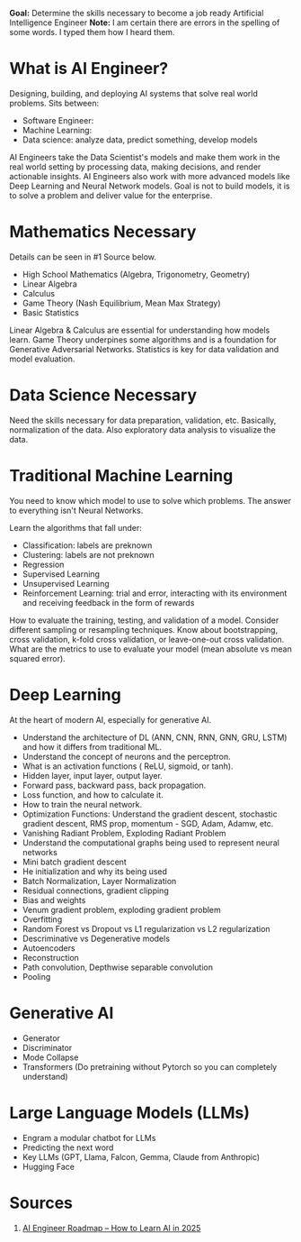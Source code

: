 **Goal:** Determine the skills necessary to become a job ready Artificial Intelligence Engineer
**Note:** I am certain there are errors in the spelling of some words. I typed them how I heard them.

# What is AI Engineer?
Designing, building, and deploying AI systems that solve real world problems. Sits between:
- Software Engineer: 
- Machine Learning: 
- Data science: analyze data, predict something, develop models

AI Engineers take the Data Scientist's models and make them work in the real world setting by processing data, making decisions, and render actionable insights.
AI Engineers also work with more advanced models like Deep Learning and Neural Network models.
Goal is not to build models, it is to solve a problem and deliver value for the enterprise.

# Mathematics Necessary
Details can be seen in #1 Source below.

- High School Mathematics (Algebra, Trigonometry, Geometry)
- Linear Algebra
- Calculus
- Game Theory (Nash Equilibrium, Mean Max Strategy)
- Basic Statistics

Linear Algebra & Calculus are essential for understanding how models learn. Game Theory underpines some algorithms and is a foundation for Generative Adversarial Networks. Statistics is key for data validation and model evaluation.

# Data Science Necessary
Need the skills necessary for data preparation, validation, etc. Basically, normalization of the data.
Also exploratory data analysis to visualize the data.

# Traditional Machine Learning
You need to know which model to use to solve which problems. The answer to everything isn't Neural Networks.

Learn the algorithms that fall under:
- Classification: labels are preknown
- Clustering: labels are not preknown
- Regression
- Supervised Learning
- Unsupervised Learning
- Reinforcement Learning: trial and error, interacting with its environment and receiving feedback in the form of rewards

How to evaluate the training, testing, and validation of a model. Consider different sampling or resampling techniques. Know about bootstrapping, cross validation, k-fold cross validation, or leave-one-out cross validation. What are the metrics to use to evaluate your model (mean absolute vs mean squared error).

# Deep Learning
At the heart of modern AI, especially for generative AI.

- Understand the architecture of DL (ANN, CNN, RNN, GNN, GRU, LSTM) and how it differs from traditional ML.
- Understand the concept of neurons and the perceptron.
- What is an activation functions ( ReLU, sigmoid, or tanh).
- Hidden layer, input layer, output layer.
- Forward pass, backward pass, back propagation.
- Loss function, and how to calculate it.
- How to train the neural network.
- Optimization Functions: Understand the gradient descent, stochastic gradient descent, RMS prop, momentum - SGD, Adam, Adamw, etc.
- Vanishing Radiant Problem, Exploding Radiant Problem
- Understand the computational graphs being used to represent neural networks
- Mini batch gradient descent
- He initialization and why its being used
- Batch Normalization, Layer Normalization
- Residual connections, gradient clipping
- Bias and weights
- Venum gradient problem, exploding gradient problem
- Overfitting
- Random Forest vs Dropout vs L1 regularization vs L2 regularization
- Descriminative vs Degenerative models
- Autoencoders
- Reconstruction
- Path convolution, Depthwise separable convolution
- Pooling

# Generative AI
- Generator
- Discriminator
- Mode Collapse
- Transformers (Do pretraining without Pytorch so you can completely understand)

# Large Language Models (LLMs)
- Engram a modular chatbot for LLMs
- Predicting the next word
- Key LLMs (GPT, Llama, Falcon, Gemma, Claude from Anthropic)
- Hugging Face

# Sources
1. [AI Engineer Roadmap – How to Learn AI in 2025](https://www.youtube.com/watch?v=nYXVvK-Wmn0)
